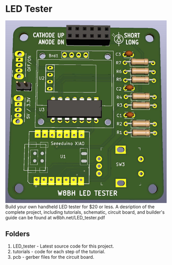 # LED Tester
![image](./pcb/BN42_render.jpg)
Build your own handheld LED tester for $20 or less.   A desription of the complete project, including tutorials, schematic, circuit board, and builder's guide can be found at w8bh.net/LED_tester.pdf


## Folders

1. LED_tester - Latest source code for this project.
2. tutorials - code for each step of the tutorial.
3. pcb - gerber files for the circuit board.






